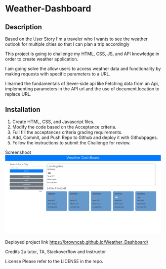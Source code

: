 # Weather-Dashboard

## Description
Based on the User Story I'm a traveler who I wants to see the weather outlook for multiple cities so that I can plan a trip accordingly

This project is going to challenge my HTML, CSS, JS, and API knowledge in order to create weather application. 

I am going solve the allow users to access weather data and functionality by making requests with specific parameters to a URL.

I learned the fundamentals of Sever-side api like Fetching data from an Api, implementing parameters in the API url and the use of document.location to replace URL.

## Installation
1. Create HTML, CSS, and Javascript files.
2. Modify the code based on the Acceptance criteria.
3. Full fill the acceptances criteria grading requirements.
4. Add, Commit, and Push Repo to Github and deploy it with Githubpages.
5. Follow the instructions to submit the Challenge for review.


Screenshoot
![screenshot](assets/images/screenshot.png)

Deployed project link
https://browncab.github.io/Weather_Dashboard/


Credits
2u tutor, TA, Stackoverflow and Instructor

License
Please refer to the LICENSE in the repo.